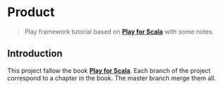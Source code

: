 # __Product__
>Play framework tutorial based on [**Play for Scala**](https://www.manning.com/books/play-for-scala) with some notes.

## Introduction

This project fallow the book [**Play for Scala**](https://www.manning.com/books/play-for-scala). Each branch of the project correspond to a chapter in the book. The master branch merge them all.
